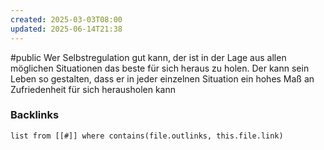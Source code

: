 ```yaml
---
created: 2025-03-03T08:00
updated: 2025-06-14T21:38
---
```

#public 
Wer Selbstregulation gut kann, der ist in der Lage aus allen möglichen Situationen das beste für sich heraus zu holen. Der kann sein Leben so gestalten, dass er in jeder einzelnen Situation ein hohes Maß an Zufriedenheit für sich herausholen kann

### Backlinks
```dataview 
list from [[#]] where contains(file.outlinks, this.file.link)
```

